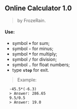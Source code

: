 Online Calculator 1.0
---------------------
>by FrozeRain. 
#### Use: 
* symbol **`+`** for sum;
* symbol **`-`** for minus;
* symbol **`*`** for multiply;
* symbol **`/`** for division;
* symbol **`.`** for float numbers; 
* type **`stop`** for exit.
>Example:
```
  -45.5*(-6.3)
  > Answer: 286.65
  9.5/0.5
  > Answer: 19.0
```
